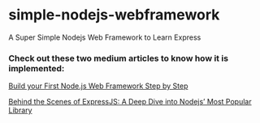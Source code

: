 # simple-nodejs-webframework
A Super Simple Nodejs Web Framework to Learn Express

### Check out these two medium articles to know how it is implemented:

[Build your First Node.js Web Framework Step by Step](https://p-shaddel.medium.com/build-your-first-node-js-web-framework-39b3310ed35a)

[Behind the Scenes of ExpressJS: A Deep Dive into Nodejs’ Most Popular Library](https://p-shaddel.medium.com/expressjs-deep-dive-387f07c50d95)
